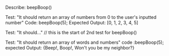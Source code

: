 Describe: beepBoop()

Test: "It should return an array of numbers from 0 to the user's inputted number"
Code: beepBoop(5);
Expected Output: [0, 1, 2, 3, 4, 5]

Test: "It should..." // this is the start of 2nd test for beepBoop()

Test: "It should return an array of words and numbers"
code :beepBoop(5);
expected Output: {Beep!, Boop!, Won't you be my neighbor?}


